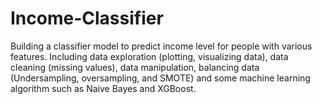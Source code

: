 # Income-Classifier
Building a classifier model to predict income level for people with various features. Including data exploration (plotting, visualizing data), data cleaning (missing values), data manipulation, balancing data (Undersampling, oversampling, and SMOTE) and some machine learning algorithm such as Naive Bayes and XGBoost.